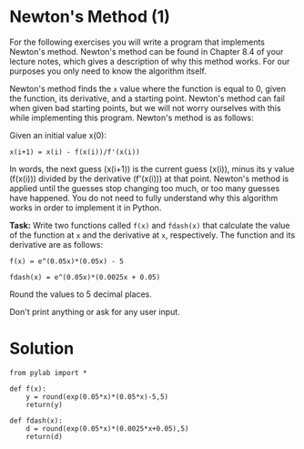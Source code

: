 # Newton's Method (1)

For the following exercises you will write a program that implements Newton's method. Newton's method can be found in Chapter 8.4 of your lecture notes, which gives a description of why this method works. For our purposes you only need to know the algorithm itself.

Newton's method finds the `x` value where the function is equal to 0, given the function, its derivative, and a starting point. Newton's method can fail when given bad starting points, but we will not worry ourselves with this while implementing this program. Newton's method is as follows:

Given an initial value x(0):

`x(i+1) = x(i) - f(x(i))/f'(x(i))`

In words, the next guess (x(i+1)) is the current guess (x(i)), minus its y value (f(x(i))) divided by the derivative (f'(x(i))) at that point. Newton's method is applied until the guesses stop changing too much, or too many guesses have happened. You do not need to fully understand why this algorithm works in order to implement it in Python.

**Task:** Write two functions called `f(x)` and `fdash(x)` that calculate the value of the function at `x` and the derivative at `x`, respectively. The function and its derivative are as follows:

`f(x) = e^(0.05x)*(0.05x) - 5`

`fdash(x) = e^(0.05x)*(0.0025x + 0.05)`

Round the values to 5 decimal places. 

Don't print anything or ask for any user input. 

# Solution

```
from pylab import *

def f(x):
    y = round(exp(0.05*x)*(0.05*x)-5,5)
    return(y)
    
def fdash(x):
    d = round(exp(0.05*x)*(0.0025*x+0.05),5)
    return(d)


```

